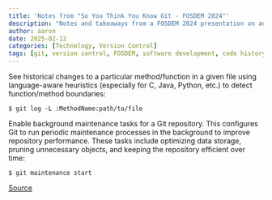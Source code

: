 ```yaml
---
title: 'Notes from "So You Think You Know Git - FOSDEM 2024"'
description: "Notes and takeaways from a FOSDEM 2024 presentation on advanced Git techniques, covering language-aware function tracking and background maintenance tasks for improved repository performance."
author: aaron
date: 2025-02-12
categories: [Technology, Version Control]
tags: [git, version control, FOSDEM, software development, code history, repository maintenance]
---
```

See historical changes to a particular method/function in a given file using language-aware heuristics (especially for C, Java, Python, etc.) to detect function/method boundaries:

```
$ git log -L :MethodName:path/to/file
```

Enable background maintenance tasks for a Git repository. This configures Git to run periodic maintenance processes in the background to improve repository performance. These tasks include optimizing data storage, pruning unnecessary objects, and keeping the repository efficient over time:

```
$ git maintenance start
```

[Source](https://www.youtube.com/watch?v=aolI_Rz0ZqY)
